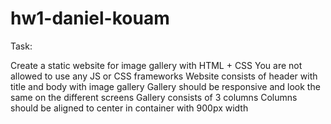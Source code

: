 # hw1-daniel-kouam
Task:

Create a static website for image gallery with HTML + CSS
You are not allowed to use any JS or CSS frameworks
Website consists of header with title and body with image gallery
Gallery should be responsive and look the same on the different screens
Gallery consists of 3 columns
Columns should be aligned to center in container with 900px width
